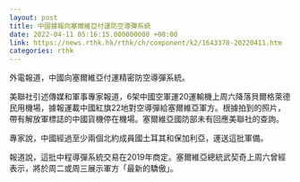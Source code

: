 ```yaml
---
layout: post
title: 中國據報向塞爾維亞付運防空導彈系統
date: 2022-04-11 05:16:15.000000000 +08:00
link: https://news.rthk.hk/rthk/ch/component/k2/1643370-20220411.htm
categories: rthk
---
```


外電報道，中國向塞爾維亞付運精密防空導彈系統。

美聯社引述傳媒和軍事專家報道，6架中國空軍運20運輸機上周六降落貝爾格萊德民用機場，據報運載中國紅旗22地對空導彈給塞爾維亞軍方。根據拍到的照片，帶有解放軍標誌的中國貨機停在機場。塞爾維亞國防部未有回應美聯社的查詢。

專家說，中國經過至少兩個北約成員國土耳其和保加利亞，運送這批軍備。

報道說，這批中程導彈系統交易在2019年商定。塞爾維亞總統武契奇上周六曾經表示，將於周二或周三展示軍方「最新的驕傲」。
